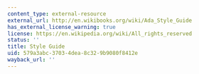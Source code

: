 ```yaml
---
content_type: external-resource
external_url: http://en.wikibooks.org/wiki/Ada_Style_Guide
has_external_license_warning: true
license: https://en.wikipedia.org/wiki/All_rights_reserved
status: ''
title: Style Guide
uid: 579a3abc-3703-4dea-8c32-9b9080f8412e
wayback_url: ''
---
```

